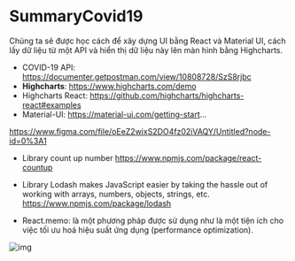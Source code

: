 # SummaryCovid19

Chúng ta sẽ được học cách để xây dựng UI bằng React và Material UI, cách lấy dữ liệu từ một API và hiển thị dữ liệu này lên màn hình bằng Highcharts. 

- COVID-19 API: https://documenter.getpostman.com/view/10808728/SzS8rjbc
- **Highcharts**: https://www.highcharts.com/demo
- Highcharts React: https://github.com/highcharts/highcharts-react#examples
- Material-UI: https://material-ui.com/getting-start...

https://www.figma.com/file/oEeZ2wixS2DO4fz02iVAQY/Untitled?node-id=0%3A1

- Library count up number
https://www.npmjs.com/package/react-countup

- Library Lodash makes JavaScript easier by taking the hassle out of working with arrays, numbers, objects, strings, etc.
https://www.npmjs.com/package/lodash

- React.memo: là một phương pháp được sử dụng như là một tiện ích cho việc tối ưu hoá hiệu suất ứng dụng (performance optimization). 

![img](https://res.cloudinary.com/ericnguyen-cop/image/upload/v1628700126/github/o6noyfkh0acdvsmvrqq9.png)
